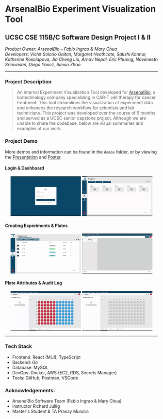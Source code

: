 # ArsenalBio Experiment Visualization Tool

## UCSC CSE 115B/C Software Design Project I & II  
*Product Owner: ArsenalBio – Fabio Ingrao & Mary Chua*  
*Developers: Violet Solorio Gaitan, Margaret Heathcote, Sakshi Konnur, Katherine Kosolapova, Jia Cheng Liu, Arnav Nepal, Eric Phuong, Navaneeth Srinivasan, Diego Yanez, Simon Zhao*

---

### Project Description
> An internal Experiment Visualization Tool developed for [ArsenalBio](https://arsenalbio.com), a biotechnology company specializing in CAR-T cell therapy for cancer treatment. This tool streamlines the visualization of experiment data and enhances the research workflow for scientists and lab technicians. This project was developed over the course of 5 months and served as a UCSC senior capstone project. Although we are unable to share the codebase, below are visual summaries and examples of our work. 

### Project Demo  
More demos and information can be found in the `demos` folder, or by viewing the [Presentation](./Presentation.pptx) and [Poster](./poster.pptx).

#### Login & Dashboard

<p align="center">
  <img src="https://github.com/kkosolap/expviztool/blob/main/demos/login.gif" alt="login" width="46%">
  <img src="https://github.com/kkosolap/expviztool/blob/main/demos/dashboard.gif" alt="dashboard" width="46%">
</p>

#### Creating Experiments & Plates

<p align="center">
  <img src="https://github.com/kkosolap/expviztool/blob/main/demos/create%20experiment.gif" alt="create experiment" width="46%">
  <img src="https://github.com/kkosolap/expviztool/blob/main/demos/create%20plates.gif" alt="create plate" width="46%">
</p>

#### Plate Attributes & Audit Log

<p align="center">
  <img src="https://github.com/kkosolap/expviztool/blob/main/demos/attributes.gif" alt="plate attributes" width="46%">
  <img src="https://github.com/kkosolap/expviztool/blob/main/demos/audit%20log.gif" alt="audit log" width="46%">
</p>

---

### Tech Stack  
- Frontend: React (MUI), TypeScript  
- Backend: Go  
- Database: MySQL  
- DevOps: Docker, AWS (EC2, RDS, Secrets Manager)
- Tools: GitHub, Postman, VSCode

### Acknowledgements:
- ArsenalBio Software Team (Fabio Ingrao & Mary Chua)
- Instructor Richard Jullig
- Master's Student & TA Pranay Mundra
